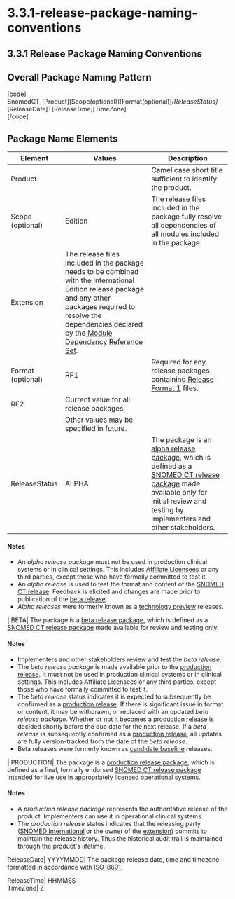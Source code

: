 # 3.3.1-release-package-naming-conventions

## 3.3.1 Release Package Naming Conventions

## Overall Package Naming Pattern

\[code]\
SnomedCT\_\[Product]\[Scope(optional)]\[Format(optional)]_\[ReleaseStatus]_\[ReleaseDate]T\[ReleaseTime]\[TimeZone]\
\[/code]

## Package Name Elements

| **Element**       | **Values**                                                                                                                                                                                                                                                                                                                                                    | **Description**                                                                                                                                                                                                                                                                                                                                   |
| ----------------- | ------------------------------------------------------------------------------------------------------------------------------------------------------------------------------------------------------------------------------------------------------------------------------------------------------------------------------------------------------------- | ------------------------------------------------------------------------------------------------------------------------------------------------------------------------------------------------------------------------------------------------------------------------------------------------------------------------------------------------- |
| Product           |                                                                                                                                                                                                                                                                                                                                                               | Camel case short title sufficient to identify the product.                                                                                                                                                                                                                                                                                        |
| Scope (optional)  | Edition                                                                                                                                                                                                                                                                                                                                                       | The release files included in the package fully resolve all dependencies of all modules included in the package.                                                                                                                                                                                                                                  |
| Extension         | The release files included in the package needs to be combined with the International Edition release package and any other packages required to resolve the dependencies declared by the[ Module Dependency Reference Set](../../3%20section/3.3%20naming-conventions-for-release-packages-and-files/5.2.4.2-Module-Dependency-Reference-Set_28739379.html). |                                                                                                                                                                                                                                                                                                                                                   |
| Format (optional) | RF1                                                                                                                                                                                                                                                                                                                                                           | Required for any release packages containing [Release Format 1](https://confluence.ihtsdotools.org/display/DOCGLOSS/Release+Format+1) files.                                                                                                                                                                                                      |
| RF2               | Current value for all release packages.                                                                                                                                                                                                                                                                                                                       |                                                                                                                                                                                                                                                                                                                                                   |
|                   | Other values may be specified in future.                                                                                                                                                                                                                                                                                                                      |                                                                                                                                                                                                                                                                                                                                                   |
| ReleaseStatus     | ALPHA                                                                                                                                                                                                                                                                                                                                                         | The package is an [alpha release package](https://confluence.ihtsdotools.org/display/DOCGLOSS/alpha+release+package), which is defined as a [SNOMED CT release package](https://confluence.ihtsdotools.org/display/DOCGLOSS/SNOMED+CT+release+package) made available only for initial review and testing by implementers and other stakeholders. |

#### Notes

* An _alpha release package_ must not be used in production clinical systems or in clinical settings. This includes [Affiliate Licensees](https://confluence.ihtsdotools.org/display/DOCGLOSS/Affiliate+Licensee) or any third parties, except those who have formally committed to test it.
* An _alpha release_ is used to test the format and content of the [SNOMED CT release](https://confluence.ihtsdotools.org/display/DOCGLOSS/SNOMED+CT+release). Feedback is elicited and changes are made prior to publication of the [beta release](https://confluence.ihtsdotools.org/display/DOCGLOSS/beta+release).
* _Alpha releases_ were formerly known as a [technology preview](https://confluence.ihtsdotools.org/display/DOCGLOSS/technology+preview) releases.

\| BETA| The package is a [beta release package](https://confluence.ihtsdotools.org/display/DOCGLOSS/beta+release+package), which is defined as a [SNOMED CT release package](https://confluence.ihtsdotools.org/display/DOCGLOSS/SNOMED+CT+release+package) made available for review and testing only.

#### Notes

* Implementers and other stakeholders review and test the _beta release_.
* The _beta release package_ is made available prior to the [production release](https://confluence.ihtsdotools.org/display/DOCGLOSS/production+release). It must not be used in production clinical systems or in clinical settings. This includes Affiliate Licensees or any third parties, except those who have formally committed to test it.
* The _beta release_ status indicates it is expected to subsequently be confirmed as a [production release](https://confluence.ihtsdotools.org/display/DOCGLOSS/production+release). If there is significant issue in format or content, it may be withdrawn, or replaced with an updated _beta release package_. Whether or not it becomes a [production release](https://confluence.ihtsdotools.org/display/DOCGLOSS/production+release) is decided shortly before the due date for the next release. If a _beta release_ is subsequently confirmed as a [production release](https://confluence.ihtsdotools.org/display/DOCGLOSS/production+release), all updates are fully version-tracked from the date of the _beta release_.
* Beta releases were formerly known as [candidate baseline](https://confluence.ihtsdotools.org/display/DOCGLOSS/candidate+baseline) releases.

\| PRODUCTION| The package is a [production release package](https://confluence.ihtsdotools.org/display/DOCGLOSS/production+release+package), which is defined as a final, formally endorsed [SNOMED CT release package](https://confluence.ihtsdotools.org/display/WIPGLOSS/SNOMED+CT+release+package) intended for live use in appropriately licensed operational systems.

#### Notes

* A _production release package_ represents the authoritative release of the product. Implementers can use it in operational clinical systems.
* The _production release_ status indicates that the releasing party ([SNOMED International](https://confluence.ihtsdotools.org/display/DOCGLOSS/SNOMED+International) or the owner of the [extension](https://confluence.ihtsdotools.org/display/DOCGLOSS/extension)) commits to maintain the release history. Thus the historical audit trail is maintained through the product's lifetime.

ReleaseDate| YYYYMMDD| The package release date, time and timezone formatted in accordance with [ISO-8601](https://en.wikipedia.org/wiki/ISO_8601).

ReleaseTime| HHMMSS\
TimeZone| Z
